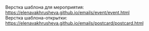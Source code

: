 Верстка шаблона для мероприятия: https://elenavakhrusheva.github.io/emails/event/event.html  
Верстка шаблона-открытки: https://elenavakhrusheva.github.io/emails/postcard/postcard.html
